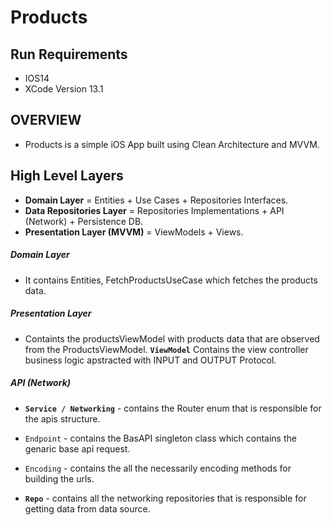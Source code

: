 # Products 
 
 ## Run Requirements 
 * IOS14
 * XCode Version 13.1
 

  ## OVERVIEW
  - Products is a simple iOS App built using Clean Architecture and MVVM.

## High Level Layers
* **Domain Layer** = Entities + Use Cases + Repositories Interfaces.
* **Data Repositories Layer** = Repositories Implementations + API (Network) + Persistence DB.
* **Presentation Layer (MVVM)** = ViewModels + Views.

##### Domain Layer
* It contains Entities, FetchProductsUseCase which fetches the products data.

##### Presentation Layer
* Containts the productsViewModel with products data that are observed from the ProductsViewModel.
**`ViewModel`** Contains the view controller business logic apstracted with INPUT and OUTPUT Protocol.

##### API (Network)

* **`Service / Networking`** - contains the Router enum that is responsible for the apis structure.
* `Endpoint` - contains the BasAPI singleton class which contains the genaric base api request.
* `Encoding` - contains the all the necessarily encoding methods for building the urls.


* **`Repo`** - contains all the networking repositories that is responsible for getting data from data source.

